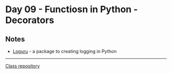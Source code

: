 # Day 09 - Functiosn in Python - Decorators

## Notes

- [Loguru](https://loguru.readthedocs.io/en/stable/#readme) - a package to creating logging in Python

----------------
[Class repository](https://github.com/lvgalvao/data-engineering-roadmap/tree/main/bootcamp/aula09)